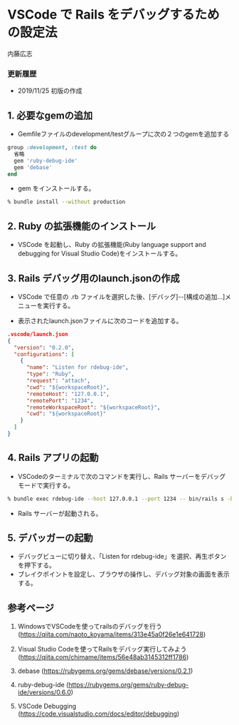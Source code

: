 # VSCode で Rails をデバッグするための設定法

内藤広志

### 更新履歴
- 2019/11/25 初版の作成

## 1. 必要なgemの追加

- Gemfileファイルのdevelopment/testグループに次の２つのgemを追加する

```ruby
group :development, :test do
  省略
  gem 'ruby-debug-ide'
  gem 'debase'
end
```

- gem をインストールする。

```bash
% bundle install --without production
```

## 2. Ruby の拡張機能のインストール

- VSCode を起動し、Ruby の拡張機能(Ruby language support and debugging for Visual Studio Code)をインストールする。

## 3. Rails デバッグ用のlaunch.jsonの作成

- VSCode で任意の .rb ファイルを選択した後、[デバッグ]--[構成の追加...]メニューを実行する。

- 表示されたlaunch.jsonファイルに次のコードを追加する。

```json
.vscode/launch.json
{
  "version": "0.2.0",
  "configurations": [
    {
      "name": "Listen for rdebug-ide",
      "type": "Ruby",
      "request": "attach",
      "cwd": "${workspaceRoot}",
      "remoteHost": "127.0.0.1",
      "remotePort": "1234",
      "remoteWorkspaceRoot": "${workspaceRoot}",
      "cwd": "${workspaceRoot}"
    }
  ]
}
```

## 4. Rails アプリの起動

- VSCodeのターミナルで次のコマンドを実行し、Rails サーバーをデバッグモードで実行する。

```bash
% bundle exec rdebug-ide --host 127.0.0.1 --port 1234 -- bin/rails s -b 127.0.0.1 -p 3000
```

- Rails サーバーが起動される。

## 5. デバッガーの起動

- デバッグビューに切り替え、「Listen for rdebug-ide」を選択、再生ボタンを押下する。
- ブレイクポイントを設定し、ブラウザの操作し、デバッグ対象の画面を表示する。

## 参考ページ

1. WindowsでVSCodeを使ってrailsのデバッグを行う
(https://qiita.com/naoto_koyama/items/313e45a0f26e1e641728)

2. Visual Studio Codeを使ってRailsをデバッグ実行してみよう
(https://qiita.com/chimame/items/56e48ab3145312ff1786)

3. debase
(https://rubygems.org/gems/debase/versions/0.2.1)

4. ruby-debug-ide
(https://rubygems.org/gems/ruby-debug-ide/versions/0.6.0)

5. VSCode Debugging
(https://code.visualstudio.com/docs/editor/debugging)